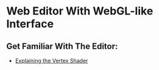 # Web Editor With WebGL-like Interface
## Get Familiar With The Editor:
 - [Explaining the Vertex Shader](https://noahcoder11.github.io/GL-Web-Editor/lessons/get-familiar-with-the-editor)

